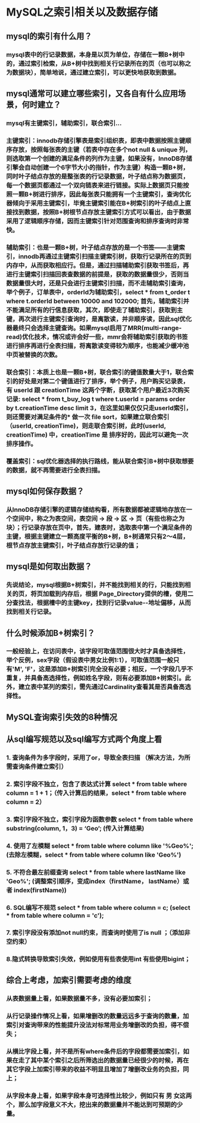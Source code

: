 #  MySQL之索引相关以及数据存储
##  mysql的索引有什么用？
###  mysql表中的行记录数据，本身是以页为单位，存储在一颗B+树中的，通过索引检索，从B+树中找到相关行记录所在的页（也可以称之为数据块），简单地说，通过建立索引，可以更快地获取到数据。
##  mysql通常可以建立哪些索引，又各自有什么应用场景，何时建立？
###  mysql有主键索引，辅助索引，联合索引...
###  主键索引：innodb存储引擎表是索引组织表，即表中数据按照主键顺序存放，按照每张表的主键（若表中存在多个not null & unique 列，则选取第一个创建的满足条件的列作为主键，如果没有，InnoDB存储引擎会自动创建一个6字节大小的指针，作为主键）构造一颗B+树，同时叶子结点存放的是整张表的行记录数据，叶子结点称为数据页，每一个数据页都通过一个双向链表来进行链接。实际上数据页只能按照一颗B+树进行排序，因此每张表只能拥有一个主键索引，查询优化器倾向于采用主键索引，毕竟主键索引能在B+树索引的叶子结点上直接找到数据，按照B+树根节点存放主键索引方式可以看出，由于数据采用了逻辑顺序存储，因而主键索引针对范围查询和排序查询时非常快。
###  辅助索引：也是一颗B+树，叶子结点存放的是一个书签——主键索引，innodb再通过主键索引扫描主键索引树，获取行记录所在的页到内存中，从而获取相应行。但是，通过扫描辅助索引获取书签后，再进行主键索引扫描回表查数据的前提是，获取的数据量很少，否则当数据量很大时，还是只会进行主键索引扫描，而不走辅助索引查询，举个例子，订单表中，orderId为辅助索引，select * from t_order t where t.orderId between 10000 and 102000; 首先，辅助索引并不能满足所有的行信息获取，其次，即使走了辅助索引，获取到主键，再次进行主键索引查询时，是离散读，并非顺序读，因此sql优化器最终只会选择主键查询。如果mysql启用了MRR(multi-range-read)优化技术，情况或许会好一些，mmr会将辅助索引获取的书签进行排序再进行全表扫描，将离散读变得较为顺序，也能减少缓冲池中页被替换的次数。
###  联合索引：本质上也是一颗B+树，联合索引的键值数量大于1，联合索引的好处是对第二个键值进行了排序，举个例子，用户购买记录表，有 userId 跟 creationTime 这两个字断，获取某个用户最近3次购买记录: select * from t_buy_log t where t.userId = params order by t.creationTime desc limit 3，在这里如果仅仅只走userId索引，则还需要对满足条件的* 做一次 file sort，如果建立联合索引（userId, creationTime)，则走联合索引树，此时(userId, creationTime) 中，creationTime 是 排序好的，因此可以避免一次排序操作。
###  覆盖索引：sql优化器选择的执行路线，能从联合索引B+树中获取想要的数据，就不再需要进行全表扫描。
##  mysql如何保存数据？
###  从InnoDB存储引擎的逻辑存储结构看，所有数据都被逻辑地存放在一个空间中，称之为表空间，表空间 -> 段 -> 区 -> 页（有些也称之为块）；行记录存放在页中，首先，建表时，选取表中第一个满足条件的主键，根据主键建立一颗高度平衡的B+树，B+树通常只有2～4层，根节点存放主键索引，叶子结点存放行记录的值；
##  mysql是如何取出数据？
###  先说结论，mysql根据B+树索引，并不能找到相关的行，只能找到相关的页，将页加载到内存后，根据 Page_Directory提供的槽，使用二分查找法，根据槽中的主键key，找到行记录value--地址偏移，从而找到相关行记录。
##  什么时候添加B+树索引？
###  一般经验上，在访问表中，该字段可取值范围很大时才具备选择性，举个反例，sex字段（假设表中男女比例1:1），可取值范围一般只有'M', 'F'，这是添加B+树索引完全没有必要；相反，一个字段几乎不重复，并具备高选择性，例如姓名字段，则有必要添加B+树索引。此外，建立表中某列的索引，需先通过Cardinality查看其是否具备高选择性。
## MySQL查询索引失效的8种情况
## 从sql编写规范以及sql编写方式两个角度上看
### 1. 查询条件为多字段时，采用了or，导致全表扫描 （解决方法，为所需查询条件建立索引）
### 2. 索引字段不独立，包含了表达式计算 select * from table where column = 1 + 1；（传入计算后的结果，select * from table where column = 2）
### 3. 索引字段不独立，索引字段为函数参数 select * from table where substring(column, 1，3) = ‘Geo’; (传入计算结果)
### 4. 使用了左模糊 select * from table where column like '%Geo%'; (去除左模糊，select * from table where column like 'Geo%')
### 5. 不符合最左前缀查询 select * from table where lastName like 'Geo%'; (调整索引顺序，变成index（firstName， lastName）或者 index(firstName))
### 6. SQL编写不规范 select * from table where column = c; (select * from table where column = 'c');
### 7. 索引字段没有添加not null约束，而查询时使用了is null ；（添加非空约束）
### 8.隐式转换导致索引失效，例如使用有些表使用int 有些使用bigint；
## 综合上考虑，加索引需要考虑的维度
### 从表数据量上看，如果数据量不多，没有必要加索引；
### 从行记录操作情况上看，如果增删改的数量远远多于查询的数量，加索引对查询带来的性能提升没法对标常用业务增删改的负担，得不偿失；
### 从横比字段上看，并不是所有where条件后的字段都需要加索引，如果在走了其中某个索引之后所筛选出的数据量已经很少的时候，再在其它字段上加索引带来的收益不明显且增加了增删改业务的负担，同上；
### 从字段本身上看，如果字段本身可选择性比较少，例如只有 男 女这两个，那么加字段意义不大，挖出来的数据量并不能达到可预期的少量。